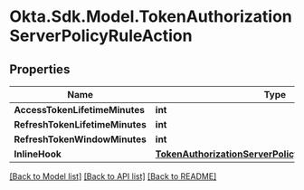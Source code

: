 # Okta.Sdk.Model.TokenAuthorizationServerPolicyRuleAction

## Properties

Name | Type | Description | Notes
------------ | ------------- | ------------- | -------------
**AccessTokenLifetimeMinutes** | **int** |  | [optional] 
**RefreshTokenLifetimeMinutes** | **int** |  | [optional] 
**RefreshTokenWindowMinutes** | **int** |  | [optional] 
**InlineHook** | [**TokenAuthorizationServerPolicyRuleActionInlineHook**](TokenAuthorizationServerPolicyRuleActionInlineHook.md) |  | [optional] 

[[Back to Model list]](../README.md#documentation-for-models) [[Back to API list]](../README.md#documentation-for-api-endpoints) [[Back to README]](../README.md)

